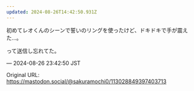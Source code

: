 ```yaml
---
updated: 2024-08-26T14:42:50.931Z
---
```


<p>初めてレオくんのシーンで誓いのリングを使ったけど、ドキドキで手が震えた…。</p><p>って送信し忘れてた。</p>

&mdash; 2024-08-26 23:42:50 JST

Original URL: https://mastodon.social/@sakuramochi0/113028849397403713

